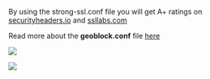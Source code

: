 By using the strong-ssl.conf file you will get A+ ratings on [securityheaders.io](https://securityheaders.io) and [ssllabs.com](https://www.ssllabs.com/ssltest/)

Read more about the **geoblock.conf** file [here](https://technicalramblings.com/blog/blocking-countries-with-geoip2-using-the-letsencrypt-docker-container/) 

![](https://i.imgur.com/WyFKB9L.png)

![](https://i.imgur.com/9G0xjrN.png)
